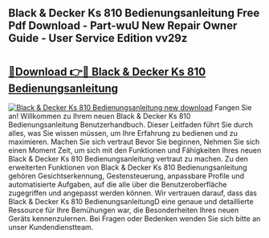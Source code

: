 ## Black & Decker Ks 810 Bedienungsanleitung Free Pdf Download - Part-wuU New Repair Owner Guide - User Service Edition vv29z

# <h2><a href="http://df4k6e.blite.top/?on=Black+%26+Decker+Ks+810+Bedienungsanleitung">🔗Download 👉🔴 Black & Decker Ks 810 Bedienungsanleitung</a></h2>

[![Black & Decker Ks 810 Bedienungsanleitung new download](https://i.imgur.com/lujVjoI.png)](http://df4k6e.blite.top/?on=Black+%26+Decker+Ks+810+Bedienungsanleitung)
Fangen Sie an! Willkommen zu Ihrem neuen Black & Decker Ks 810 Bedienungsanleitung Benutzerhandbuch. Dieser Leitfaden führt Sie durch alles, was Sie wissen müssen, um Ihre Erfahrung zu bedienen und zu maximieren. Machen Sie sich vertraut Bevor Sie beginnen, Nehmen Sie sich einen Moment Zeit, um sich mit den Funktionen und Fähigkeiten Ihres neuen Black & Decker Ks 810 Bedienungsanleitung vertraut zu machen. Zu den erweiterten Funktionen von Black & Decker Ks 810 Bedienungsanleitung gehören Gesichtserkennung, Gestensteuerung, anpassbare Profile und automatisierte Aufgaben, auf die alle über die Benutzeroberfläche zugegriffen und angepasst werden können. Wir vertrauen darauf, dass das Black & Decker Ks 810 BedienungsanleitungD eine genaue und detaillierte Ressource für Ihre Bemühungen war, die Besonderheiten Ihres neuen Geräts kennenzulernen. Bei Fragen oder Bedenken wenden Sie sich bitte an unser Kundendienstteam.
